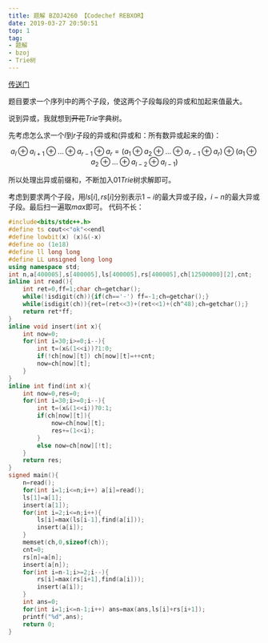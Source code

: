 ```yaml
---
title: 题解 BZOJ4260 【Codechef REBXOR】
date: 2019-03-27 20:50:51
top: 1
tag: 
- 题解
- bzoj
- Trie树
---
```

[传送门](https://www.lydsy.com/JudgeOnline/problem.php?id=4260)

题目要求一个序列中的两个子段，使这两个子段每段的异或和加起来值最大。

说到异或，我就想到~~开花~~$Trie$字典树。

先考虑怎么求一个$l$到$r$子段的异或和$($异或和：所有数异或起来的值$)$：

$$
a_l\oplus a_{l+1}\oplus...\oplus a_{r-1} \oplus a_{r}=(a_1\oplus a_2\oplus...\oplus a_{r-1} \oplus a_{r})\oplus(a_1\oplus a_2\oplus...\oplus a_{l-2} \oplus a_{l-1})
$$

所以处理出异或前缀和，不断加入$01Trie$树求解即可。

考虑到要求两个子段，用$ls[i],rs[i]$分别表示$1-i$的最大异或子段，$i-n$的最大异或子段。最后扫一遍取$max$即可。
代码不长：
```cpp
#include<bits/stdc++.h>
#define ts cout<<"ok"<<endl
#define lowbit(x) (x)&(-x)
#define oo (1e18)
#define ll long long
#define LL unsigned long long
using namespace std;
int n,a[400005],s[400005],ls[400005],rs[400005],ch[12500000][2],cnt;
inline int read(){
    int ret=0,ff=1;char ch=getchar();
    while(!isdigit(ch)){if(ch=='-') ff=-1;ch=getchar();}
    while(isdigit(ch)){ret=(ret<<3)+(ret<<1)+(ch^48);ch=getchar();}
    return ret*ff;
}
inline void insert(int x){
    int now=0;
    for(int i=30;i>=0;i--){
        int t=(x&(1<<i))?1:0;
        if(!ch[now][t]) ch[now][t]=++cnt;
        now=ch[now][t];
    }
}
inline int find(int x){
    int now=0,res=0;
    for(int i=30;i>=0;i--){
        int t=(x&(1<<i))?0:1;
        if(ch[now][t]){
            now=ch[now][t];
            res+=(1<<i);
        }
        else now=ch[now][!t];
    }
    return res;
}
signed main(){
    n=read();
    for(int i=1;i<=n;i++) a[i]=read();
    ls[1]=a[1];
    insert(a[1]);
    for(int i=2;i<=n;i++){
        ls[i]=max(ls[i-1],find(a[i]));
        insert(a[i]);
    }
    memset(ch,0,sizeof(ch));
    cnt=0;
    rs[n]=a[n];
    insert(a[n]);
    for(int i=n-1;i>=2;i--){
        rs[i]=max(rs[i+1],find(a[i]));
        insert(a[i]);
    }
    int ans=0;
    for(int i=1;i<=n-1;i++) ans=max(ans,ls[i]+rs[i+1]);
    printf("%d",ans);
    return 0;
}
```
